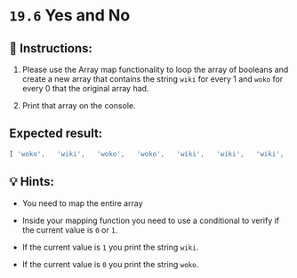 # `19.6` Yes and No

## 📝 Instructions:

1. Please use the Array map functionality to loop the array of booleans and create a new array that contains the string `wiki` for every 1 and `woko` for every 0 that the original array had.

2. Print that array on the console.

## Expected result:

```js
[ 'woko',   'wiki',   'woko',   'woko',   'wiki',   'wiki',   'wiki',   'woko',   'woko',   'wiki',   'woko',   'wiki',   'wiki',   'woko',   'woko',   'woko',   'woko',   'woko',   'woko',   'woko',   'woko',   'wiki',   'woko',   'woko',   'woko',   'woko',   'wiki' ]
```

## 💡 Hints:

+ You need to map the entire array

+ Inside your mapping function you need to use a conditional to verify if the current value is `0` or `1`.

+ If the current value is `1` you print the string `wiki`.

+ If the current value is `0` you print the string `woko`.

